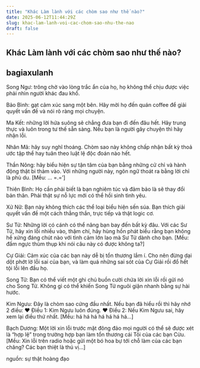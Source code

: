 ```yaml
---
title: "Khác Làm lành với các chòm sao như thế nào?"
date: 2025-06-12T11:44:29Z
slug: khac-lam-lanh-voi-cac-chom-sao-nhu-the-nao
draft: false
---
```


## Khác Làm lành với các chòm sao như thế nào?

## bagiaxulanh

Song Ngư: trông chờ vào lòng trắc ẩn của họ, họ không thể chịu được việc phải nhìn người khác đau khổ.
 
Bảo Bình: gạt cảm xúc sang một bên. Hãy mời họ đến quán coffee để giải quyết vấn đề và nói rõ ràng mọi chuyện.
 
Ma Kết: những lời hứa suông sẽ chẳng đưa bạn đi đến đâu hết. Hãy trung thực và luôn trong tư thế sẵn sàng. Nếu bạn là người gây chuyện thì hãy nhận lỗi.
 
Nhân Mã: hãy suy nghĩ thoáng. Chòm sao này không chấp nhận bất kỳ thoả ước tập thể hay tuân theo luật lệ độc đoán nào hết.
 
Thần Nông: hãy biểu hiện sự tận tâm của bạn bằng những cử chỉ và hành động thật bi thảm vào. Với những người này, ngôn ngữ thoát ra bằng lời chỉ là phù du. [Mều: … =.=’]
 
Thiên Bình: Họ cần phải biết là bạn nghiêm túc và đảm bảo là sẽ thay đổi bản thân. Phải thật sự nỗ lực mới có thể hồi sinh tình yêu.
 
Xử Nữ: Bạn này không thích các thể loại biểu hiện sến súa. Bạn thích giải quyết vấn đề một cách thẳng thắn, trực tiếp và thật logic cơ.
 
Sư Tử: Những lời có cánh có thể nâng bạn bay đến bất kỳ đâu. Với các Sư Tử, hãy xin lỗi nhiều vào, thậm chí, hãy hùng hồn phát biểu rằng bạn không hề xứng đáng chút nào với tình cảm lớn lao mà Sư Tử dành cho bạn. [Mều: đấm ngực thùm thụp khi nói câu này có được không ta?]
 
Cự Giải: Cảm xúc của các bạn này dễ bị tổn thương lắm í. Cho nên đừng dại dột phớt lờ lỗi sai của bạn, và làm quá những sai sót của Cự Giải rồi đổ hết tội lỗi lên đầu họ.
 
Song Tử: Bạn có thể viết một ghi chú buồn cười chứa lời xin lỗi rồi gửi nó cho Song Tử. Không gì có thể khiến Song Tử nguôi giận nhanh bằng sự hài hước.
 
Kim Ngưu: Đây là chòm sao cứng đầu nhất. Nếu bạn đã hiểu rồi thì hãy nhớ 2 điều:
♥ Điều 1: Kim Ngưu luôn đúng.
♥ Điều 2: Nếu Kim Ngưu sai, hãy xem lại điều thứ nhất. [Mều: há há há há há há há…]
 
Bạch Dương: Một lời xin lỗi trước mặt đông đảo mọi người có thể sẽ được xét là “hợp lệ” trong trường hợp bạn làm tổn thương cái Tôi của các bạn Cừu. [Mều: Xin lỗi trên radio hoặc gửi một bó hoa bự tới chỗ làm của các bạn chăng? Các bạn thiệt là thú vị…]
 
 
nguồn: sự thật hoàng đạo